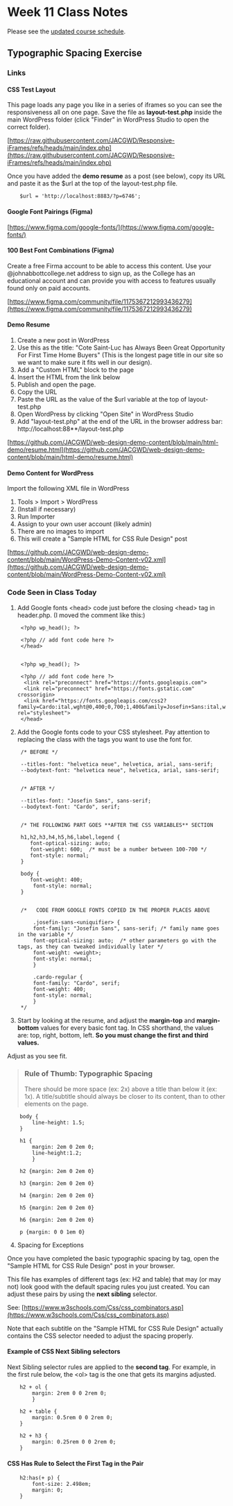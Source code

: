 # Week 11 Class Notes

Please see the [updated course schedule](./course-schedule.md).

## Typographic Spacing Exercise

### Links

#### CSS Test Layout

This page loads any page you like in a series of iframes so you can see the responsiveness all on one page. Save the file as **layout-test.php** inside the main WordPress folder (click "Finder" in WordPress Studio to open the correct folder).

[https://raw.githubusercontent.com/JACGWD/Responsive-iFrames/refs/heads/main/index.php](https://raw.githubusercontent.com/JACGWD/Responsive-iFrames/refs/heads/main/index.php)

Once you have added the **demo resume** as a post (see below), copy its URL and paste it as the $url at the top of the layout-test.php file.

        $url = 'http://localhost:8883/?p=6746';

#### Google Font Pairings (Figma)

[https://www.figma.com/google-fonts/](https://www.figma.com/google-fonts/)

#### 100 Best Font Combinations (Figma)

Create a free Firma account to be able to access this content. Use your @johnabbottcollege.net address to sign up, as the College has an educational account and can provide you with access to features usually found only on paid accounts. 

[https://www.figma.com/community/file/1175367212993436279](https://www.figma.com/community/file/1175367212993436279)

#### Demo Resume

1. Create a new post in WordPress
2. Use this as the title: "Cote Saint-Luc has Always Been Great Opportunity For First Time Home Buyers" (This is the longest page title in our site so we want to make sure it fits well in our design).
3. Add a "Custom HTML" block to the page
4. Insert the HTML from the link below
5. Publish and open the page.
6. Copy the URL
7. Paste the URL as the value of the $url variable at the top of layout-test.php
8. Open WordPress by clicking "Open Site" in WordPress Studio
9. Add "layout-test.php" at the end of the URL in the browser address bar: http://localhost:88**/layout-test.php

[https://github.com/JACGWD/web-design-demo-content/blob/main/html-demo/resume.html](https://github.com/JACGWD/web-design-demo-content/blob/main/html-demo/resume.html)

#### Demo Content for WordPress

Import the following XML file in WordPress

1. Tools > Import > WordPress
2. (Install if necessary)
3. Run Importer
4. Assign to your own user account (likely admin)
5. There are no images to import
6. This will create a "Sample HTML for CSS Rule Design" post

[https://github.com/JACGWD/web-design-demo-content/blob/main/WordPress-Demo-Content-v02.xml](https://github.com/JACGWD/web-design-demo-content/blob/main/WordPress-Demo-Content-v02.xml)


### Code Seen in Class Today

1. Add Google fonts \<head> code just before the closing \<head> tag in header.php. (I moved the comment like this:)

        <?php wp_head(); ?>

        <?php // add font code here ?>
        </head>


        <?php wp_head(); ?>

        <?php // add font code here ?>
         <link rel="preconnect" href="https://fonts.googleapis.com">
         <link rel="preconnect" href="https://fonts.gstatic.com" crossorigin>
         <link href="https://fonts.googleapis.com/css2?family=Cardo:ital,wght@0,400;0,700;1,400&family=Josefin+Sans:ital,wght@0,100..700;1,100..700&display=swap" rel="stylesheet">
        </head> 


2. Add the Google fonts code to your CSS stylesheet. Pay attention to replacing the class with the tags you want to use the font for.

        /* BEFORE */

        --titles-font: "helvetica neue", helvetica, arial, sans-serif;
        --bodytext-font: "helvetica neue", helvetica, arial, sans-serif;


        /* AFTER */

        --titles-font: "Josefin Sans", sans-serif;
        --bodytext-font: "Cardo", serif;


        /* THE FOLLOWING PART GOES **AFTER THE CSS VARIABLES** SECTION

        h1,h2,h3,h4,h5,h6,label,legend {
           font-optical-sizing: auto;
           font-weight: 600;  /* must be a number between 100-700 */
           font-style: normal;
        }

        body {
           font-weight: 400;
            font-style: normal; 
        }


        /*   CODE FROM GOOGLE FONTS COPIED IN THE PROPER PLACES ABOVE

            .josefin-sans-<uniquifier> {
            font-family: "Josefin Sans", sans-serif; /* family name goes in the variable */
            font-optical-sizing: auto;  /* other parameters go with the tags, as they can tweaked individually later */
            font-weight: <weight>;
            font-style: normal;
            }

            .cardo-regular {
            font-family: "Cardo", serif;
            font-weight: 400;
            font-style: normal;
            }
        */

3. Start by looking at the resume, and adjust the **margin-top** and **margin-bottom** values for every basic font tag. In CSS shorthand, the values are: top, right, bottom, left. **So you must change the first and third values.**

Adjust as you see fit. 

<blockquote>

### Rule of Thumb: Typographic Spacing

There should be more space (ex: 2x) above a title than below it (ex: 1x). A title/subtitle should always be closer to its content, than to other elements on the page.

</blockquote>

        body {
            line-height: 1.5;
        }

        h1 {
            margin: 2em 0 2em 0;
            line-height:1.2;
            }

        h2 {margin: 2em 0 2em 0}

        h3 {margin: 2em 0 2em 0}

        h4 {margin: 2em 0 2em 0}

        h5 {margin: 2em 0 2em 0}

        h6 {margin: 2em 0 2em 0}

        p {margin: 0 0 1em 0}


4. Spacing for Exceptions

Once you have completed the basic typographic spacing by tag, open the "Sample HTML for CSS Rule Design" post in your browser.

This file has examples of different tags (ex: H2 and table) that may (or may not) look good with the default spacing rules you just created. You can adjust these pairs by using the **next sibling** selector.

See: [https://www.w3schools.com/Css/css_combinators.asp](https://www.w3schools.com/Css/css_combinators.asp)


Note that each subtitle on the "Sample HTML for CSS Rule Design" actually contains the CSS selector needed to adjust the spacing properly.

#### Example of CSS Next Sibling selectors

Next Sibling selector rules are applied to the **second tag**. For example, in the first rule below, the \<ol> tag is the one that gets its margins adjusted.

        h2 + ol {
            margin: 2rem 0 0 2rem 0;
            }

        h2 + table {
            margin: 0.5rem 0 0 2rem 0;
        } 

        h2 + h3 {
            margin: 0.25rem 0 0 2rem 0;
        }       


#### CSS Has Rule to Select the First Tag in the Pair

        h2:has(+ p) {
            font-size: 2.498em;
            margin: 0;
        }